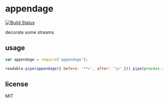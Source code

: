 appendage
=========

[![Build Status](https://travis-ci.org/jarofghosts/appendage.png?branch=master)](https://travis-ci.org/jarofghosts/appendage)

decorate some streams

## usage

```js
var appendage = require('appendage');

readable.pipe(appendage({ before: '**>', after: '\n' })).pipe(process.stdout);
```

## license

MIT
